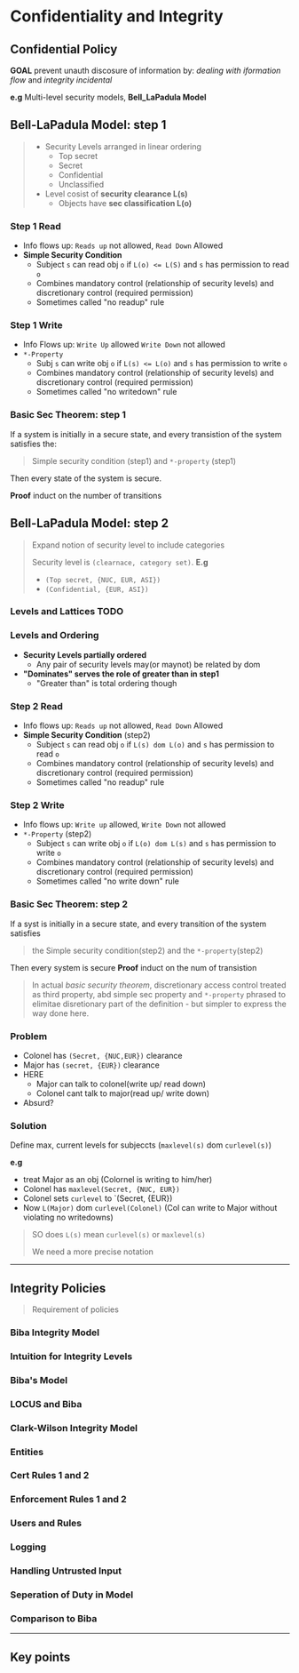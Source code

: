 # Confidentiality and Integrity

## Confidential Policy

**GOAL** prevent unauth discosure of information by: *dealing with iformation flow* and *integrity incidental*

**e.g** Multi-level security models, **Bell_LaPadula Model**

## Bell-LaPadula Model: **step 1**

> - Security Levels arranged in linear ordering
>   - Top secret
>   - Secret
>   - Confidential
>   - Unclassified
> - Level cosist of **security clearance L(s)**
>   - Objects have **sec classification L(o)**

### Step 1 Read

- Info flows up: `Reads up` not allowed, `Read Down` Allowed
- **Simple Security Condition**
  - Subject `s` can read obj `o` if `L(o) <= L(S)` and `s` has permission to read `o`
  - Combines mandatory control (relationship of security levels) and discretionary control (required permission)
  - Sometimes called "no readup" rule

### Step 1 Write

- Info Flows up: `Write Up` allowed `Write Down` not allowed
- `*-Property`
  - Subj `s` can write obj `o` if `L(s) <= L(o)` and `s` has permission to write `o`
  - Combines mandatory control (relationship of security levels) and discretionary control (required permission)
  - Sometimes called "no writedown" rule

### Basic Sec Theorem: step 1

If a system is initially in a secure state, and every transistion of the system satisfies the:

> Simple security condition (step1) and `*-property` (step1)

Then every state of the system is secure.

**Proof** induct on the number of transitions

## Bell-LaPadula Model: step 2

> Expand notion of security level to include categories
>
> Security level is `(clearnace, category set)`. **E.g**
>
> - `(Top secret, {NUC, EUR, ASI})`
> - `(Confidential, {EUR, ASI})`

### Levels and Lattices TODO

### Levels and Ordering

- **Security Levels partially ordered**
  - Any pair of security levels may(or maynot) be related by dom
- **"Dominates" serves the role of greater than in step1**
  - "Greater than" is total ordering though

### Step 2 Read

- Info flows up: `Reads up` not allowed, `Read Down` Allowed
- **Simple Security Condition** (step2)
  - Subject `s` can read obj `o` if `L(s) dom L(o)` and `s` has permission to read `o`
  - Combines mandatory control (relationship of security levels) and discretionary control (required permission)
  - Sometimes called "no readup" rule

### Step 2 Write

- Info flows up: `Write up` allowed, `Write Down` not allowed
- `*-Property` (step2)
  - Subject `s` can write obj `o` if `L(o) dom L(s)` and `s` has permission to write `o`
  - Combines mandatory control (relationship of security levels) and discretionary control (required permission)
  - Sometimes called "no write down" rule

### Basic Sec Theorem: step 2

If a syst is initially in a secure state, and every transition of the system satisfies

> the Simple security condition(step2) and the `*-property`(step2)

Then every system is secure
**Proof** induct on the num of transistion

> In actual *basic security theorem*, discretionary access control treated as third property, abd simple sec property and `*-property` phrased to elimitae disretionary part of the definition - but simpler to express the way done here.

### Problem

- Colonel has `(Secret, {NUC,EUR})` clearance
- Major has `(secret, {EUR})` clearance
- HERE
  - Major can talk to colonel(write up/ read down)
  - Colonel cant talk to major(read up/ write down)
- Absurd?

### Solution

Define max, current levels for subjeccts (`maxlevel(s)` dom `curlevel(s)`)

**e.g**

- treat Major as an obj (Colornel is writing to him/her)
- Colonel has `maxlevel(Secret, {NUC, EUR})`
- Colonel sets `curlevel` to `(Secret, {EUR})
- Now `L(Major)` dom `curlevel(Colonel)` (Col can write to Major without violating no writedowns)

> SO does `L(s)` mean `curlevel(s)` or `maxlevel(s)`
>
> We need a more precise notation

---

## Integrity Policies

> Requirement of policies

### Biba Integrity Model

### Intuition for Integrity Levels

### Biba's Model

### LOCUS and Biba

### Clark-Wilson Integrity Model

### Entities

### Cert Rules 1 and 2

### Enforcement Rules 1 and 2

### Users and Rules

### Logging

### Handling Untrusted Input

### Seperation of Duty in Model

### Comparison to Biba

---

## Key points
